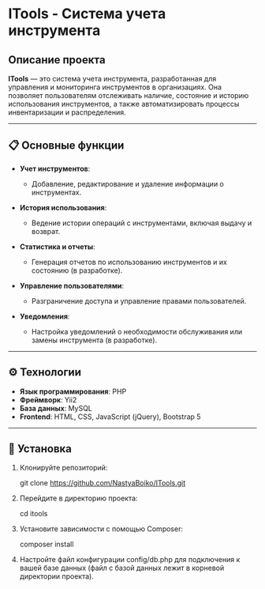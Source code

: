 # ITools - Система учета инструмента

## Описание проекта

**ITools** — это система учета инструмента, разработанная для управления и мониторинга инструментов в организациях. Она позволяет пользователям отслеживать наличие, состояние и историю использования инструментов, а также автоматизировать процессы инвентаризации и распределения.

---

## 📋 Основные функции

- **Учет инструментов**: 
  - Добавление, редактирование и удаление информации о инструментах.
  
- **История использования**: 
  - Ведение истории операций с инструментами, включая выдачу и возврат.
  
- **Статистика и отчеты**: 
  - Генерация отчетов по использованию инструментов и их состоянию (в разработке).
  
- **Управление пользователями**: 
  - Разграничение доступа и управление правами пользователей.
  
- **Уведомления**: 
  - Настройка уведомлений о необходимости обслуживания или замены инструмента (в разработке).

---

## ⚙️ Технологии

- **Язык программирования**: PHP
- **Фреймворк**: Yii2
- **База данных**: MySQL
- **Frontend**: HTML, CSS, JavaScript (jQuery), Bootstrap 5

---

## 🚀 Установка

1. Клонируйте репозиторий:

   git clone https://github.com/NastyaBoiko/ITools.git

2. Перейдите в директорию проекта:
   
   cd itools
   
3. Установите зависимости с помощью Composer:
   
   composer install
   
4. Настройте файл конфигурации config/db.php для подключения к вашей базе данных (файл с базой данных лежит в корневой директории проекта).